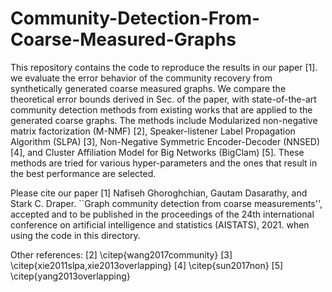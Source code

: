 # Community-Detection-From-Coarse-Measured-Graphs

This repository contains the code to reproduce the results in our paper [1]. we evaluate the error behavior of the community recovery from synthetically generated coarse measured graphs. 
We compare the theoretical error bounds derived in Sec.  of the paper, with state-of-the-art community detection methods from existing works that are applied to the generated 
coarse graphs.
The methods include Modularized non-negative matrix factorization (M-NMF) [2], Speaker-listener Label Propagation Algorithm (SLPA) [3], 
Non-Negative Symmetric Encoder-Decoder (NNSED) [4], and Cluster Affiliation Model for Big Networks (BigClam) [5]. 
These methods are tried for various hyper-parameters and the ones that result in the best performance are selected.

Please cite our paper 
    [1] Nafiseh Ghoroghchian, Gautam Dasarathy, and Stark C. Draper. ``Graph community detection from coarse measurements'',
        accepted and to be published in the proceedings of the 24th international conference on artificial intelligence and statistics (AISTATS), 2021.
when using the code in this directory.

Other references:
[2] \citep{wang2017community}
[3] \citep{xie2011slpa,xie2013overlapping}
[4] \citep{sun2017non}
[5] \citep{yang2013overlapping}
